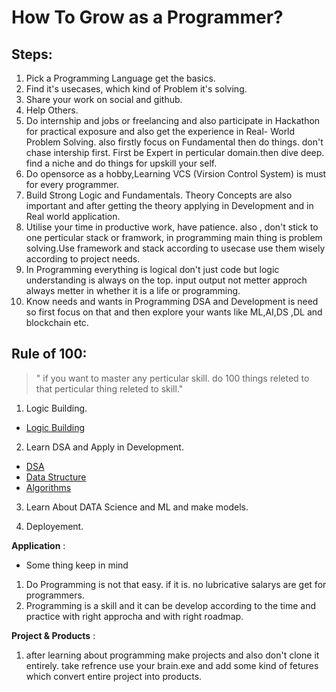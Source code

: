 # How To Grow as a Programmer?

## Steps: 
1) Pick a Programming Language get the basics.
2) Find it's usecases, which kind of Problem it's solving.
3) Share your work on social and github.
4) Help Others.
5) Do internship and jobs or freelancing and also participate in Hackathon for practical exposure and also get the experience in Real- World Problem Solving. also firstly focus on Fundamental then do things. don't chase intership first. First be Expert in perticular domain.then dive deep. find a niche and do things for upskill your self.
6) Do opensorce as a hobby,Learning VCS (Virsion Control System) is must for every programmer.
7) Build Strong Logic and Fundamentals. Theory Concepts are also important and after getting the theory applying in Development and in Real world application.
8) Utilise your time in productive work, have patience. also , don't stick to one perticular stack or framwork, in programming main thing is problem solving.Use framework and stack according to usecase use them wisely according to project needs.
9) In Programming everything is logical don't just code but logic understanding is always on the top. input output not metter approch always metter in whether it is a life or programming.
10) Know needs and wants in Programming DSA and Development is need so first focus on that and then explore your wants like ML,AI,DS ,DL and blockchain etc.


## Rule of 100:
>" if you want to master any perticular skill. do 100 things releted to that perticular thing releted to skill."

1) Logic Building.
- [Logic Building](https://www.geeksforgeeks.org/logic-building-problems/)


2) Learn DSA and Apply in Development.
- [DSA](https://www.example.com)
- [Data Structure](https://www.geeksforgeeks.org/data-structures/)
- [Algorithms](https://www.geeksforgeeks.org/fundamentals-of-algorithms/)


3) Learn About DATA Science and ML and make models. 


4) Deployement.


**Application** : 


- Some thing keep in mind 
1) Do Programming is not that easy. if it is. no lubricative salarys are get for programmers.
2) Programming is a skill and it can be develop according to the time and practice with right approcha and with right roadmap.


**Project & Products** :
1) after learning about programming make projects and also don't clone it entirely. take refrence use your brain.exe and add some kind of fetures which convert entire project into products.


